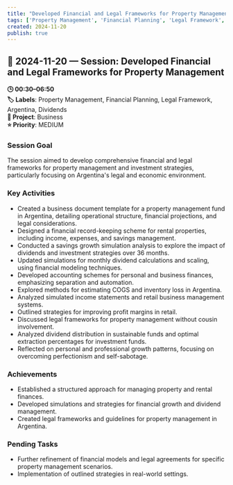 ```yaml
---
title: "Developed Financial and Legal Frameworks for Property Management"
tags: ['Property Management', 'Financial Planning', 'Legal Framework', 'Argentina', 'Dividends']
created: 2024-11-20
publish: true
---
```


## 📅 2024-11-20 — Session: Developed Financial and Legal Frameworks for Property Management

**🕒 00:30–06:50**  
**🏷️ Labels**: Property Management, Financial Planning, Legal Framework, Argentina, Dividends  
**📂 Project**: Business  
**⭐ Priority**: MEDIUM  


### Session Goal
The session aimed to develop comprehensive financial and legal frameworks for property management and investment strategies, particularly focusing on Argentina's legal and economic environment.

### Key Activities
- Created a business document template for a property management fund in Argentina, detailing operational structure, financial projections, and legal considerations.
- Designed a financial record-keeping scheme for rental properties, including income, expenses, and savings management.
- Conducted a savings growth simulation analysis to explore the impact of dividends and investment strategies over 36 months.
- Updated simulations for monthly dividend calculations and scaling, using financial modeling techniques.
- Developed accounting schemes for personal and business finances, emphasizing separation and automation.
- Explored methods for estimating COGS and inventory loss in Argentina.
- Analyzed simulated income statements and retail business management systems.
- Outlined strategies for improving profit margins in retail.
- Discussed legal frameworks for property management without cousin involvement.
- Analyzed dividend distribution in sustainable funds and optimal extraction percentages for investment funds.
- Reflected on personal and professional growth patterns, focusing on overcoming perfectionism and self-sabotage.

### Achievements
- Established a structured approach for managing property and rental finances.
- Developed simulations and strategies for financial growth and dividend management.
- Created legal frameworks and guidelines for property management in Argentina.

### Pending Tasks
- Further refinement of financial models and legal agreements for specific property management scenarios.
- Implementation of outlined strategies in real-world settings.
